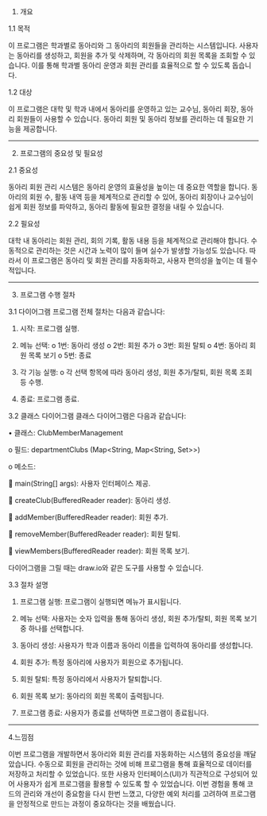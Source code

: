 1.	개요

1.1 목적

이 프로그램은 학과별로 동아리와 그 동아리의 회원들을 관리하는 시스템입니다. 사용자는 동아리를 생성하고, 회원을 추가 및 삭제하며, 각 동아리의 회원 목록을 조회할 수 있습니다. 이를 통해 학과별 동아리 운영과 회원 관리를 효율적으로 할 수 있도록 돕습니다.

1.2 대상

이 프로그램은 대학 및 학과 내에서 동아리를 운영하고 있는 교수님, 동아리 회장, 동아리 회원들이 사용할 수 있습니다. 동아리 회원 및 동아리 정보를 관리하는 데 필요한 기능을 제공합니다.
________________________________________
2.	프로그램의 중요성 및 필요성

2.1 중요성

동아리 회원 관리 시스템은 동아리 운영의 효율성을 높이는 데 중요한 역할을 합니다. 동아리의 회원 수, 활동 내역 등을 체계적으로 관리할 수 있어, 동아리 회장이나 교수님이 쉽게 회원 정보를 파악하고, 동아리 활동에 필요한 결정을 내릴 수 있습니다.

2.2 필요성

대학 내 동아리는 회원 관리, 회의 기록, 활동 내용 등을 체계적으로 관리해야 합니다. 수동적으로 관리하는 것은 시간과 노력이 많이 들며 실수가 발생할 가능성도 있습니다. 따라서 이 프로그램은 동아리 및 회원 관리를 자동화하고, 사용자 편의성을 높이는 데 필수적입니다.
________________________________________
3.	프로그램 수행 절차

3.1 다이어그램
프로그램 전체 절차는 다음과 같습니다:
1.	시작: 프로그램 실행.

2.	메뉴 선택: 
o	1번: 동아리 생성
o	2번: 회원 추가
o	3번: 회원 탈퇴
o	4번: 동아리 회원 목록 보기
o	5번: 종료

3.	각 기능 실행: 
o	각 선택 항목에 따라 동아리 생성, 회원 추가/탈퇴, 회원 목록 조회 등 수행.

4.	종료: 프로그램 종료.

3.2 클래스 다이어그램
클래스 다이어그램은 다음과 같습니다:

•	클래스: ClubMemberManagement

o	필드: departmentClubs (Map<String, Map<String, Set>>)

o	메소드: 

	main(String[] args): 사용자 인터페이스 제공.

	createClub(BufferedReader reader): 동아리 생성.

	addMember(BufferedReader reader): 회원 추가.

	removeMember(BufferedReader reader): 회원 탈퇴.

	viewMembers(BufferedReader reader): 회원 목록 보기.

다이어그램을 그릴 때는 draw.io와 같은 도구를 사용할 수 있습니다.

3.3 절차 설명

1.	프로그램 실행: 프로그램이 실행되면 메뉴가 표시됩니다.

2.	메뉴 선택: 사용자는 숫자 입력을 통해 동아리 생성, 회원 추가/탈퇴, 회원 목록 보기 중 하나를 선택합니다.

3.	동아리 생성: 사용자가 학과 이름과 동아리 이름을 입력하여 동아리를 생성합니다.

4.	회원 추가: 특정 동아리에 사용자가 회원으로 추가됩니다.

5.	회원 탈퇴: 특정 동아리에서 사용자가 탈퇴합니다.

6.	회원 목록 보기: 동아리의 회원 목록이 출력됩니다.

7.	프로그램 종료: 사용자가 종료를 선택하면 프로그램이 종료됩니다.
________________________________________
4.느낌점

이번 프로그램을 개발하면서 동아리와 회원 관리를 자동화하는 시스템의 중요성을 깨달았습니다. 수동으로 회원을 관리하는 것에 비해 프로그램을 통해 효율적으로 데이터를 저장하고 처리할 수 있었습니다. 또한 사용자 인터페이스(UI)가 직관적으로 구성되어 있어 사용자가 쉽게 프로그램을 활용할 수 있도록 할 수 있었습니다. 이번 경험을 통해 코드의 관리와 개선이 중요함을 다시 한번 느꼈고, 다양한 예외 처리를 고려하여 프로그램을 안정적으로 만드는 과정이 중요하다는 것을 배웠습니다.

